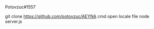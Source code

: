 

Potovzuc#1557 


git clone https://github.com/potovzuc/AEYNA
cmd open locale file 
node server.js
